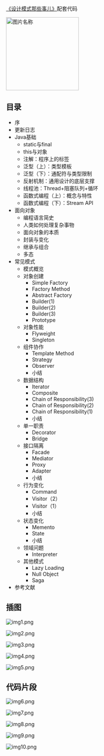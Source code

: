 [《设计模式那些事儿》](https://zhuanlan.zhihu.com/p/661886277)配套代码

<img src="https://picx.zhimg.com/v2-a7907f0d90d27deabff8b7616562df30" width = "200" height = "200" alt="图片名称" align=center />

## 目录

- 序
- 更新日志
- Java基础
    - static与final
    - this与对象
    - 注解：程序上的标签
    - 泛型（上）：类型模板
    - 泛型（下）：通配符与类型限制
    - 反射机制：通用设计的底层支撑
    - 线程池：Thread+阻塞队列+循环
    - 函数式编程（上）：概念与特性
    - 函数式编程（下）：Stream API
- 面向对象
    - 编程语言简史
    - 人类如何处理复杂事物
    - 面向对象的本质
    - 封装与变化
    - 继承与组合
    - 多态
- 常见模式
    - 模式概览
    - 对象创建
        - Simple Factory
        - Factory Method
        - Abstract Factory
        - Builder(1)
        - Builder(2)
        - Builder(3)
        - Prototype
    - 对象性能
        - Flyweight
        - Singleton
    - 组件协作
        - Template Method
        - Strategy
        - Observer
        - 小结
    - 数据结构
        - Iterator
        - Composite
        - Chain of Responsibility(3)
        - Chain of Responsibility(2)
        - Chain of Responsibility(1)
        - 小结
    - 单一职责
        - Decorator
        - Bridge
    - 接口隔离
        - Facade
        - Mediator
        - Proxy
        - Adapter
        - 小结
    - 行为变化
        - Command
        - Visitor（2）
        - Visitor（1）
        - 小结
    - 状态变化
        - Memento
        - State
        - 小结
    - 领域问题
        - Interpreter
    - 其他模式
        - Lazy Loading
        - Null Object
        - Saga
- 参考文献

## 插图
![img1.png](https://pic1.zhimg.com/v2-fca63bd45a40d7d9671c7c58670cdec0_r.jpg)

![img2.png](https://pic3.zhimg.com/80/v2-f0511e52f0957be1065e775778a3d34e_1440w.webp)

![img3.png](https://pic2.zhimg.com/80/v2-bdc42931a3f1b298942b1b007a6924d9_1440w.webp)

![img4.png](https://pic1.zhimg.com/v2-b0bf96c12fa8fd3d34cd452a772656c4_r.jpg)

![img5.png](https://pic3.zhimg.com/v2-926ee830bebb4bd8eabd7e5e1f91a0fa_r.jpg)

## 代码片段
![img6.png](https://pic3.zhimg.com/v2-edf92d2dbf1c8962d12f72875f6eca8a_r.jpg)

![img7.png](https://pic4.zhimg.com/v2-e31965d75a4ea79c778627a8ac0b51c3_r.jpg)

![img8.png](https://pic4.zhimg.com/v2-c53e29e417fb0d9ff2c1009ee9cf7407_r.jpg)

![img9.png](https://pic2.zhimg.com/v2-0b607d374075d29592b653b4952c3809_r.jpg)

![img10.png](https://pic1.zhimg.com/v2-4afa22f7f193dc9dc4739398eca412f8_r.jpg)




